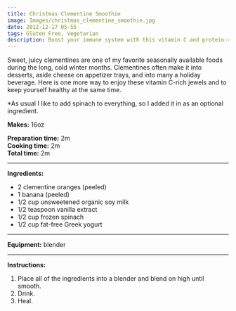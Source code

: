 ```yaml
---
title: Christmas Clementine Smoothie
image: Images/christmas_clementine_smoothie.jpg
date: 2012-12-17 05-55
tags: Gluten Free, Vegetarian
description: Boost your immune system with this vitamin C and protein-rich smoothie.
---
```

Sweet, juicy clementines are one of my favorite seasonally available foods during the long, cold winter months. Clementines often make it into desserts, aside cheese on appetizer trays, and into many a holiday beverage. Here is one more way to enjoy these vitamin C-rich jewels and to keep yourself healthy at the same time.

*As usual I like to add spinach to everything, so I added it in as an optional ingredient. 


**Makes:** 16oz

**Preparation time:** 2m  
**Cooking time:** 2m  
**Total time:** 2m

---

**Ingredients:**

- 2 clementine oranges (peeled)
- 1 banana (peeled)
- 1/2 cup unsweetened organic soy milk
- 1/2 teaspoon vanilla extract
- 1/2 cup frozen spinach
- 1/2 cup fat-free Greek yogurt


---

**Equipment:** blender

---

**Instructions:**

1. Place all of the ingredients into a blender and blend on high until smooth.
1. Drink. 
1. Heal.

